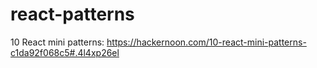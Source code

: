 # react-patterns

10 React mini patterns:
https://hackernoon.com/10-react-mini-patterns-c1da92f068c5#.4l4xp26el
